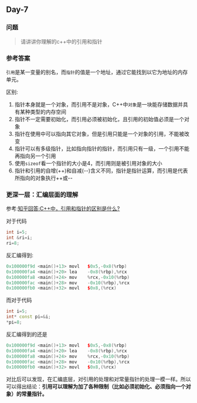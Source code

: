 ## Day-7

### 问题

> 请讲讲你理解的c++中的引用和指针

### 参考答案

`引用`是某一变量的别名，而`指针`的值是一个地址，通过它能找到以它为地址的内存单元。

区别:

1. 指针本身就是一个对象，而引用不是对象，C++中`对象`是一块能存储数据并具有某种类型的内存空间
2. 指针不一定需要初始化，而引用必须被初始化，且引用的初始值必须是一个对象
3. 指针在使用中可以指向其它对象，但是引用只能是一个对象的引用，不能被改变
4. 指针可以有多级指针，比如指向指针的指针，而引用只有一级，一个引用不能再指向另一个引用
5. 使用`sizeof`看一个指针的大小是4，而引用则是被引用对象的大小
6. 指针和引用的自增(++)和自减(--)含义不同，指针是指针运算，而引用是代表所指向的对象执行++或--

### 更深一层：汇编层面的理解

参考:[知乎回答:C++中，引用和指针的区别是什么?](https://www.zhihu.com/question/37608201)


对于代码

```cpp
int i=5;
int &ri=i;
ri=8;
```

反汇编得到:

```cpp
0x100000f9d <main()+13> movl   $0x5,-0x8(%rbp)
0x100000fa4 <main()+20> lea    -0x8(%rbp),%rcx
0x100000fa8 <main()+24> mov    %rcx,-0x10(%rbp)
0x100000fac <main()+28> mov    -0x10(%rbp),%rcx
0x100000fb0 <main()+32> movl   $0x8,(%rcx)
```

而对于代码

```cpp
int i=5;
int* const pi=&i;
*pi=8;
```

反汇编得到的还是

```cpp
0x100000f9d <main()+13> movl   $0x5,-0x8(%rbp)
0x100000fa4 <main()+20> lea    -0x8(%rbp),%rcx
0x100000fa8 <main()+24> mov    %rcx,-0x10(%rbp)
0x100000fac <main()+28> mov    -0x10(%rbp),%rcx
0x100000fb0 <main()+32> movl   $0x8,(%rcx)
```

对比后可以发现，在汇编底层，对引用的处理和对常量指针的处理一模一样。所以可以得出结论：**引用可以理解为加了各种限制（比如必须初始化、必须指向一个对象）的常量指针。**

